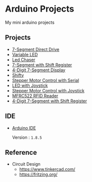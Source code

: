 # Arduino Projects

My mini arduino projects

## Projects
* [7-Segment Direct Drive](Projects/001/001.md)
* [Variable LED](Projects/002/002.md)
* [Led Chaser](Projects/003/003.md)
* [7-Segment with Shift Register](Projects/004/004.md)
* [4-Digit 7-Segment Display](Projects/005/005.md)
* [Shifty](Projects/006/006.md)
* [Stepper Motor Control with Serial](Projects/007/007.md)
* [LED with Joystick](Projects/008/008.md)
* [Stepper Motor Control with Joystick](Projects/009/009.md)
* [MFRC522 RFID Reader](Projects/010/010.md)
* [4-Digit 7-Segment with Shift Register](Projects/011/011.md)

## IDE
* [Arduino IDE](https://www.arduino.cc/en/software)

  Version : `1.8.5`

## Reference
* Circuit Design
  * https://www.tinkercad.com/
  * https://fritzing.org/
